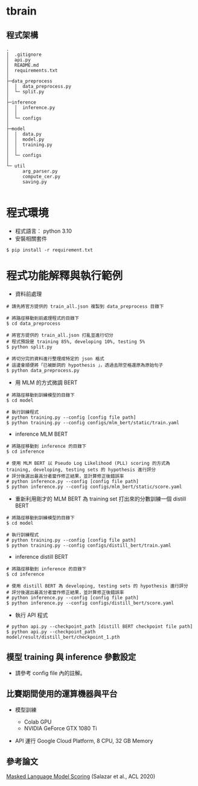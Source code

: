 # tbrain

## 程式架構
```
.
│  .gitignore
│  api.py
│  README.md
│  requirements.txt
│  
├─data_preprocess
│  │  data_preprocess.py
│  └─ split.py
│          
├─inference
│  │  inference.py
│  │  
│  └─ configs
│                  
├─model
│  │  data.py
│  │  model.py
│  │  training.py
│  │              
│  └─ configs
│                  
└─ util
      arg_parser.py
      compute_cer.py
      saving.py
        
```


# 程式環境
* 程式語言：
python 3.10
* 安裝相關套件
``` 
$ pip install -r requirement.txt 
```


# 程式功能解釋與執行範例

* 資料前處理
```
# 請先將官方提供的 train_all.json 複製到 data_preprocess 目錄下

# 將路徑移動到前處理程式的目錄下
$ cd data_preprocess

# 將官方提供的 train_all.json 打亂並進行切分
# 程式預設是 training 85%, developing 10%, testing 5%
$ python split.py

# 將切分完的資料進行整理成特定的 json 格式
# 這邊會順便將「已被斷詞的 hypothesis 」，透過去除空格還原為原始句子
$ python data_preprocess.py
```


* 用 MLM 的方式微調 BERT
```
# 將路徑移動到訓練模型的目錄下
$ cd model

# 執行訓練程式
# python training.py --config [config file path] 
$ python training.py --config configs/mlm_bert/static/train.yaml
```


* inference MLM BERT
```
# 將路徑移動到 inference 的目錄下
$ cd inference

# 使用 MLM BERT 以 Pseudo Log Likelihood (PLL) scoring 的方式為 training, developing, testing sets 的 hypothesis 進行評分
# 評分後選出最高分者當作修正結果，並計算修正後錯誤率
# python inference.py --config [config file path]
$ python inference.py --config configs/mlm_bert/static/score.yaml
```


* 重新利用剛才的 MLM BERT 為 training set 打出來的分數訓練一個 distill BERT
```
# 將路徑移動到訓練模型的目錄下
$ cd model

# 執行訓練程式
# python training.py --config [config file path] 
$ python training.py --config configs/distill_bert/train.yaml
```


* inference distill BERT
```
# 將路徑移動到 inference 的目錄下
$ cd inference

# 使用 distill BERT 為 developing, testing sets 的 hypothesis 進行評分
# 評分後選出最高分者當作修正結果，並計算修正後錯誤率
# python inference.py --config [config file path]
$ python inference.py --config configs/distill_bert/score.yaml
```


* 執行 API 程式
```
# python api.py --checkpoint_path [distill BERT checkpoint file path]
$ python api.py --checkpoint_path model/result/distill_bert/checkpoint_1.pth
```

## 模型 training 與 inference 參數設定
* 請參考 config file 內的註解。

## 比賽期間使用的運算機器與平台
* 模型訓練
  * Colab GPU
  * NVIDIA GeForce GTX 1080 Ti

* API 運行 
Google Cloud Platform, 8 CPU, 32 GB Memory


## 參考論文
[Masked Language Model Scoring](https://aclanthology.org/2020.acl-main.240) (Salazar et al., ACL 2020)
